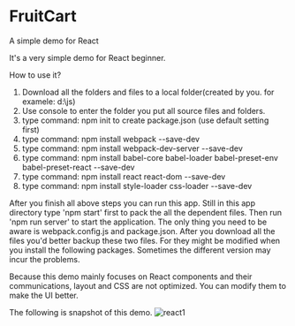 # FruitCart
A simple demo for React

It's a very simple demo for React beginner. 

How to use it?
1. Download all the folders and files to a local folder(created by you. for examele:  d:\js\)
2. Use console to enter the folder you put all source files and folders.
3. type command:  npm init to create package.json (use default setting first)
4. type command:  npm install webpack --save-dev
5. type command:  npm install webpack-dev-server --save-dev
6. type command:  npm install babel-core babel-loader babel-preset-env babel-preset-react --save-dev
7. type command:  npm install react react-dom --save-dev
8. type command:  npm install style-loader css-loader --save-dev

After you finish all above steps you can run this app.  Still in this app directory type 'npm start' first to pack the all the dependent files. Then run 'npm run server' to start the application.
The only thing you need to be aware is webpack.config.js and package.json.  After you download all the files you'd better backup these two files. For they might be modified when you install the following packages. Sometimes the different version may incur the problems.

Because this demo mainly focuses on React components and their communications, layout and CSS are not optimized. You can modify them to make the UI better.

The following is snapshot of this demo.
![react1](https://user-images.githubusercontent.com/31294078/35707918-90f213ee-0810-11e8-8cb7-13287f2d405a.jpg)
